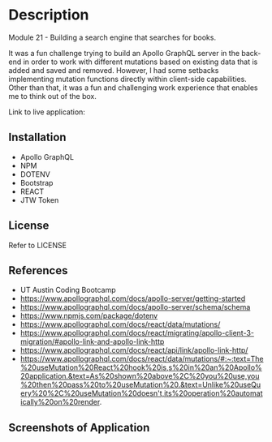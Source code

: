 # Description

Module 21 - Building a search engine that searches for books.

It was a fun challenge trying to build an Apollo GraphQL server in the back-end in order to work with different mutations based on existing data that is added and saved and removed. However, I had some setbacks implementing mutation functions directly within client-side capabilities. Other than that, it was a fun and challenging work experience that enables me to think out of the box.

Link to live application:

## Installation

- Apollo GraphQL
- NPM
- DOTENV
- Bootstrap
- REACT
- JTW Token

## License

Refer to LICENSE

## References

- UT Austin Coding Bootcamp
- https://www.apollographql.com/docs/apollo-server/getting-started
- https://www.apollographql.com/docs/apollo-server/schema/schema
- https://www.npmjs.com/package/dotenv
- https://www.apollographql.com/docs/react/data/mutations/
- https://www.apollographql.com/docs/react/migrating/apollo-client-3-migration/#apollo-link-and-apollo-link-http
- https://www.apollographql.com/docs/react/api/link/apollo-link-http/
- https://www.apollographql.com/docs/react/data/mutations/#:~:text=The%20useMutation%20React%20hook%20is,s%20in%20an%20Apollo%20application.&text=As%20shown%20above%2C%20you%20use,you%20then%20pass%20to%20useMutation%20.&text=Unlike%20useQuery%20%2C%20useMutation%20doesn't,its%20operation%20automatically%20on%20render.

## Screenshots of Application

